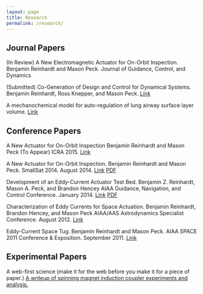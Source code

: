 ```yaml
---
layout: page
title: Research
permalink: /research/
---
```


Journal Papers
-----
(In Review) A New Electromagnetic Actuator for On-Orbit Inspection.
Benjamin Reinhardt and Mason Peck.
Journal of Guidance, Control, and Dynamics

(Submitted) Co-Generation of Design and Control for Dynamical Systems.
Benjamin Reinhardt, Ross Knepper, and Mason Peck. [Link](/research/controller_creation.pdf)

A mechanochemical model for auto-regulation of lung airway surface layer volume. [Link][Lung]


Conference Papers
-----

A New Actuator for On-Orbit Inspection
Benjamin Reinhardt and Mason Peck
(To Appear) ICRA 2015. [Link][ICRA]

A New Actuator for On-Orbit Inspection.
Benjamin Reinhardt and Mason Peck.
SmallSat 2014. August 2014. [Link][2dInspect] [PDF](./smallsat2014.pdf)

Development of an Eddy-Current Actuator Test Bed.
Benjamin Z. Reinhardt, Mason A. Peck, and Brandon Hencey
AIAA Guidance, Navigation, and Control Conference. January 2014. [Link][scitech2014] [PDF](./SciTech_Paper.pdf)

Characterization of Eddy Currents for Space Actuation.
Benjamin Reinhardt, Brandon Hencey, and Mason Peck
AIAA/AAS Astrodynamics Specialist Conference. August 2012. [Link][GNC2012]

Eddy-Current Space Tug.
Benjamin Reinhardt and Mason Peck.
AIAA SPACE 2011 Conference & Exposition. September 2011. [Link][space2011]

Experimental Papers
-----

A web-first science (make it for the web before you make it for a piece of paper.) [A writeup of spinning magnet induction coupler experiments and analysis.][edgewalking]

[space2011]:http://arc.aiaa.org/doi/abs/10.2514/6.2011-7168
[GNC2012]:http://arc.aiaa.org/doi/abs/10.2514/6.2012-4868
[scitech2014]:http://arc.aiaa.org/doi/abs/10.2514/6.2014-0273
[edgewalking]:/pages/edge_walking/
[2dInspect]:http://digitalcommons.usu.edu/smallsat/2014/Poster/1/
[Lung]:http://www.sciencedirect.com/science/article/pii/S0022519313000489
[ICRA]:root.pdf
